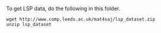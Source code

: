 To get LSP data, do the following in this folder.
```
wget http://www.comp.leeds.ac.uk/mat4saj/lsp_dataset.zip
unzip lsp_dataset
```        
